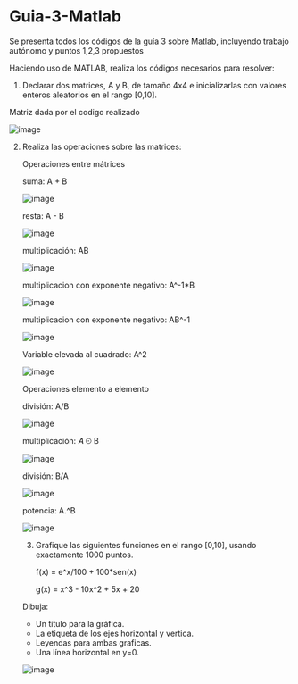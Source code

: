 # Guia-3-Matlab
Se presenta todos los códigos de la guía 3 sobre Matlab, incluyendo trabajo autónomo y puntos 1,2,3 propuestos

Haciendo uso de MATLAB, realiza los códigos necesarios para resolver: 

1. Declarar dos matrices, A y B, de tamaño 4x4 e inicializarlas con valores enteros aleatorios en el rango [0,10].
   
Matriz dada por el codigo realizado

![image](https://github.com/CarlosLozano128/Guia-3-Matlab/assets/149644105/b0c0e5fd-11bc-447f-8350-e0efcd53bc60)



2. Realiza las operaciones sobre las matrices:

   Operaciones entre mátrices

   suma: A + B
   
   ![image](https://github.com/CarlosLozano128/Guia-3-Matlab/assets/149644105/ff10e1b2-cf19-4ffa-9730-a13302dc81a5)

   resta: A - B
   
   ![image](https://github.com/CarlosLozano128/Guia-3-Matlab/assets/149644105/b86ec061-b1d5-4a69-9458-0387f268a834)

   multiplicación: AB 
  
   ![image](https://github.com/CarlosLozano128/Guia-3-Matlab/assets/149644105/b572fcc6-2fdb-48ed-adbc-90d8f25bcbf0)

   multiplicacion con exponente negativo: A^-1*B

   ![image](https://github.com/CarlosLozano128/Guia-3-Matlab/assets/149644105/1971d9d7-b01e-4e1d-9cf1-7de42fba7256)

   multiplicacion con exponente negativo: AB^-1

   ![image](https://github.com/CarlosLozano128/Guia-3-Matlab/assets/149644105/95305906-cf9b-4da6-8883-15ae09da6443)

   Variable elevada al cuadrado: A^2
   
   ![image](https://github.com/CarlosLozano128/Guia-3-Matlab/assets/149644105/520f8265-d5d7-4013-8152-fa7643238628)

   Operaciones elemento a elemento

   división: A/B

   ![image](https://github.com/CarlosLozano128/Guia-3-Matlab/assets/149644105/9ff14d00-d7a6-40df-97f0-7a1f292c2a1c)

   multiplicación: 𝐴 ⊙ B

   ![image](https://github.com/CarlosLozano128/Guia-3-Matlab/assets/149644105/d4bf9d9a-e03b-4f0d-84e0-bb41768f99fc)

   división: B/A

   ![image](https://github.com/CarlosLozano128/Guia-3-Matlab/assets/149644105/f6d2d432-0063-47f4-8474-d2a9f53d4333)

   potencia: A.^B

   ![image](https://github.com/CarlosLozano128/Guia-3-Matlab/assets/149644105/7ae4d9d6-d1e0-4732-8e6c-1063a800edb4)

   3. Grafique las siguientes funciones en el rango [0,10], usando exactamente 
      1000 puntos.

      f(x) = e^x/100 + 100*sen(x)

      g(x) = x^3 - 10x^2 + 5x + 20

   Dibuja:
   - Un título para la gráfica.
   - La etiqueta de los ejes horizontal y vertica.
   - Leyendas para ambas graficas.
   - Una línea horizontal en y=0.
      
   ![image](https://github.com/CarlosLozano128/Guia-3-Matlab/assets/149644105/0693be79-7636-43da-8b0f-b4f37f27342f)



   



   


 


